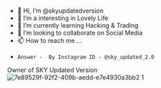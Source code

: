 - 👋 Hi, I’m @skyupdatedversion
- 👀 I’m a interesting in Lovely Life
- 🌱 I’m currently learning Hacking & Trading
- 💞️ I’m looking to collaborate on Social Media
- 📫 How to reach me ... 
-     Answer -  By Instagram ID - @sky_updated_2.0

<!---
skyupdatedversion/skyupdatedversion is a ✨ special ✨ repository because its `README.md` (this file) appears on your GitHub profile.
You can click the Preview link to take a look at your changes.
--->
Owner of SKY Updated Version
![7e89529f-92f2-409b-aedd-e7e4930a3bb2 1](https://user-images.githubusercontent.com/111504445/185380399-2845a45f-bf38-472c-8675-77d05822c352.jpg)
